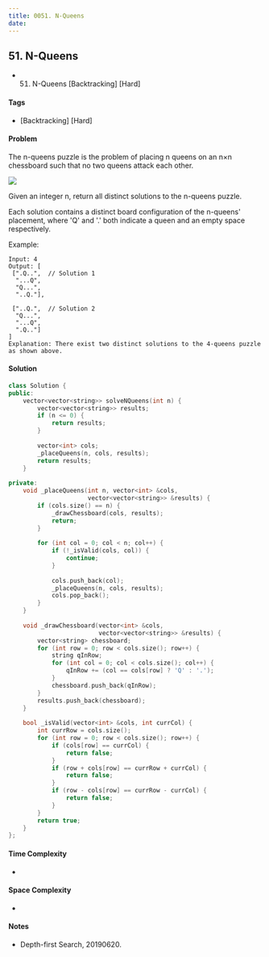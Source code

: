 ```yaml
---
title: 0051. N-Queens
date: 
---
```


## 51. N-Queens
- 51. N-Queens [Backtracking] [Hard]

#### Tags
- [Backtracking] [Hard]

#### Problem
The n-queens puzzle is the problem of placing n queens on an n×n chessboard such that no two queens attack each other.

![](https://leetcode.com/static/images/problemset/8-queens.png)

Given an integer n, return all distinct solutions to the n-queens puzzle.

Each solution contains a distinct board configuration of the n-queens' placement, where 'Q' and '.' both indicate a queen and an empty space respectively.

Example:

    Input: 4
    Output: [
     [".Q..",  // Solution 1
      "...Q",
      "Q...",
      "..Q."],
    
     ["..Q.",  // Solution 2
      "Q...",
      "...Q",
      ".Q.."]
    ]
    Explanation: There exist two distinct solutions to the 4-queens puzzle as shown above.

#### Solution
``` C++
class Solution {
public:
    vector<vector<string>> solveNQueens(int n) {
        vector<vector<string>> results;
        if (n <= 0) {
            return results;
        }
        
        vector<int> cols;
        _placeQueens(n, cols, results);
        return results;
    }
    
private:
    void _placeQueens(int n, vector<int> &cols, 
                      vector<vector<string>> &results) {
        if (cols.size() == n) {
            _drawChessboard(cols, results);
            return;
        }
        
        for (int col = 0; col < n; col++) {
            if (!_isValid(cols, col)) {
                continue;
            }
            
            cols.push_back(col);
            _placeQueens(n, cols, results);
            cols.pop_back();
        }
    }
    
    void _drawChessboard(vector<int> &cols, 
                         vector<vector<string>> &results) {
        vector<string> chessboard;
        for (int row = 0; row < cols.size(); row++) {
            string qInRow;
            for (int col = 0; col < cols.size(); col++) {
                qInRow += (col == cols[row] ? 'Q' : '.');
            }
            chessboard.push_back(qInRow);
        }
        results.push_back(chessboard);
    }
    
    bool _isValid(vector<int> &cols, int currCol) {
        int currRow = cols.size();
        for (int row = 0; row < cols.size(); row++) {
            if (cols[row] == currCol) {
                return false;
            }
            if (row + cols[row] == currRow + currCol) {
                return false;
            }
            if (row - cols[row] == currRow - currCol) {
                return false;
            }
        }
        return true;
    }
};
```

#### Time Complexity
- 

#### Space Complexity
- 

#### Notes
- Depth-first Search, 20190620.
